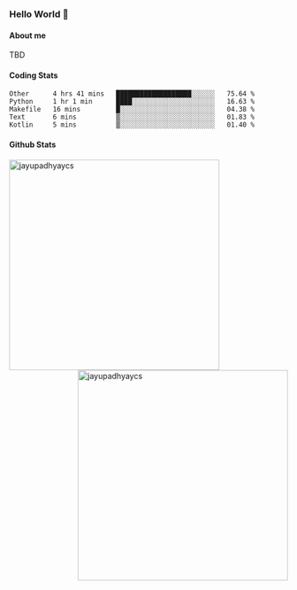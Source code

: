 ### Hello World 👋
#### About me
TBD
#### Coding Stats
<!--START_SECTION:waka-->

```text
Other      4 hrs 41 mins   ███████████████████░░░░░░   75.64 %
Python     1 hr 1 min      ████░░░░░░░░░░░░░░░░░░░░░   16.63 %
Makefile   16 mins         █░░░░░░░░░░░░░░░░░░░░░░░░   04.38 %
Text       6 mins          ▒░░░░░░░░░░░░░░░░░░░░░░░░   01.83 %
Kotlin     5 mins          ▒░░░░░░░░░░░░░░░░░░░░░░░░   01.40 %
```

<!--END_SECTION:waka-->
#### Github Stats

<p  ><img align="left" src="https://github-readme-stats.vercel.app/api/top-langs?username=jayupadhyaycs&theme=tokyonight&show_icons=true&locale=en&layout=compact" alt="jayupadhyaycs" width="380px"  /> 
<img align="right" src="https://github-readme-streak-stats.herokuapp.com/?user=jayupadhyaycs&theme=tokyonight&" alt="jayupadhyaycs" width="380px"/>
</p>




<!--
**JayUpadhyayCS/JayUpadhyayCS** is a ✨ _special_ ✨ repository because its `README.md` (this file) appears on your GitHub profile.

Here are some ideas to get you started:

- 🔭 I’m currently working on ...
- 🌱 I’m currently learning ...
- 👯 I’m looking to collaborate on ...
- 🤔 I’m looking for help with ...
- 💬 Ask me about ...
- 📫 How to reach me: ...
- 😄 Pronouns: ...
- ⚡ Fun fact: ...
-->
